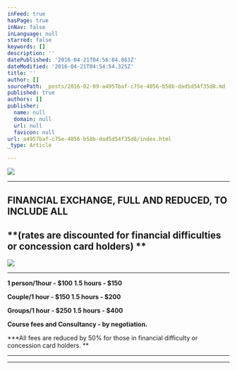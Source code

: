 ```yaml
---
inFeed: true
hasPage: true
inNav: false
inLanguage: null
starred: false
keywords: []
description: ''
datePublished: '2016-04-21T04:56:04.863Z'
dateModified: '2016-04-21T04:54:54.325Z'
title: ''
author: []
sourcePath: _posts/2016-02-09-a4957baf-c75e-4056-b58b-dad5d54f35d8.md
published: true
authors: []
publisher:
  name: null
  domain: null
  url: null
  favicon: null
url: a4957baf-c75e-4056-b58b-dad5d54f35d8/index.html
_type: Article

---
```

![](https://the-grid-user-content.s3-us-west-2.amazonaws.com/c899598a-e83b-4659-848f-6a481dd93291.jpg)

****

## FINANCIAL EXCHANGE, FULL AND REDUCED, TO INCLUDE ALL

## **(rates are discounted for financial difficulties or concession card holders) **
![](https://the-grid-user-content.s3-us-west-2.amazonaws.com/81d93b08-d6a5-4efb-b173-c4f13933fe76.jpg)

****

**1 person/1hour - $100 1.5 hours - $150**

**Couple/1 hour - $150 1.5 hours - $200**

**Groups/1 hour - $250 1.5 hours - $400**

**Course fees and Consultancy - by negotiation.**

**\*All fees are reduced by 50% for those in financial difficulty or concession card holders. **

****

****